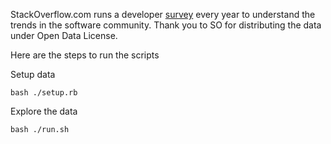 StackOverflow.com runs a developer [survey](https://survey.stackoverflow.co/2022/) every year to understand the trends in the software community. Thank you to SO for
distributing the data under Open Data License.


Here are the steps to run the scripts

Setup data

```
bash ./setup.rb
```

Explore the data

```
bash ./run.sh
```